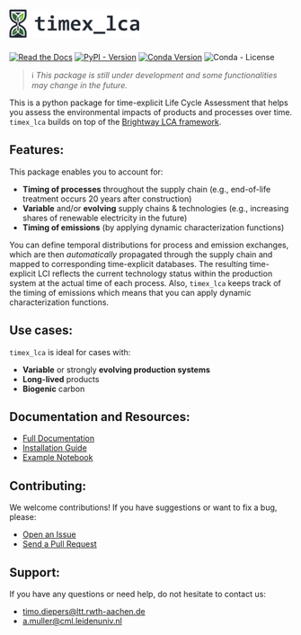 <h1>
  <picture>
    <source media="(prefers-color-scheme: dark)" srcset="docs/_static/logo_dark_nomargins.svg" height="50">
    <img alt="Text changing depending on mode. Light: 'So light!' Dark: 'So dark!'" src="docs/_static/logo_light_nomargins.svg" height="50">
  </picture>
</h1>

[![Read the Docs](https://img.shields.io/readthedocs/timex?label=documentation)](https://timex.readthedocs.io/en/latest/)
[![PyPI - Version](https://img.shields.io/pypi/v/timex-lca?color=%2300549f)](https://pypi.org/project/timex-lca/)
[![Conda Version](https://img.shields.io/conda/v/diepers/timex_lca?label=conda)](https://anaconda.org/diepers/timex_lca)
![Conda - License](https://img.shields.io/conda/l/diepers/timex_lca)

> ℹ️ _This package is still under development and some functionalities may change in the future._

This is a python package for time-explicit Life Cycle Assessment that helps you assess the environmental impacts of products and processes over time. `timex_lca` builds on top of the [Brightway LCA framework](https://docs.brightway.dev/en/latest).

## Features:
This package enables you to account for: 
- **Timing of processes** throughout the supply chain (e.g., end-of-life treatment occurs 20 years after construction)
- **Variable** and/or **evolving** supply chains & technologies (e.g., increasing shares of renewable electricity in the future)
- **Timing of emissions** (by applying dynamic characterization functions)

You can define temporal distributions for process and emission exchanges, which are then *automatically* propagated through the supply chain and mapped to corresponding time-explicit databases. The resulting time-explicit LCI reflects the current technology status within the production system at the actual time of each process. Also, `timex_lca` keeps track of the timing of emissions which means that you can apply dynamic characterization functions.

## Use cases:
`timex_lca` is ideal for cases with:
- **Variable** or strongly **evolving production systems**
- **Long-lived** products
- **Biogenic** carbon

## Documentation and Resources:
- [Full Documentation](https://timex.readthedocs.io/en/latest/)
- [Installation Guide](https://timex.readthedocs.io/en/latest/content/installation.html)
- [Example Notebook](https://github.com/TimoDiepers/timex/blob/main/notebooks/example_setac.ipynb)

## Contributing:
We welcome contributions! If you have suggestions or want to fix a bug, please:
- [Open an Issue](https://github.com/TimoDiepers/timex/issues)
- [Send a Pull Request](https://github.com/TimoDiepers/timex/pulls)

## Support: 
If you have any questions or need help, do not hesitate to contact us:
- [timo.diepers@ltt.rwth-aachen.de](mailto:timo.diepers@ltt.rwth-aachen.de)
- [a.muller@cml.leidenuniv.nl](mailto:a.muller@cml.leidenuniv.nl)
